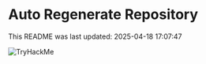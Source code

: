 # Auto Regenerate Repository

This README was last updated: 2025-04-18 17:07:47

 ![TryHackMe](https://tryhackme.com/badge/533634)